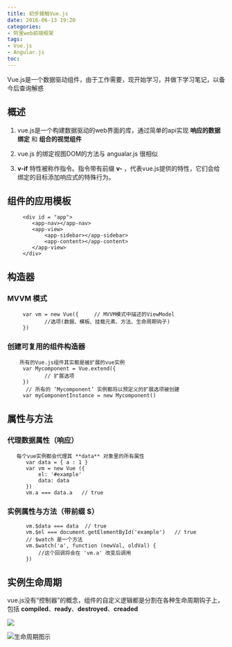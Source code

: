 ```yaml
---
title: 初步接触Vue.js
date: 2016-06-13 19:20
categories:
- 阿里web前端框架
tags:
- Vue.js
- Angular.js
toc:
---
```

Vue.js是一个数据驱动组件，由于工作需要，现开始学习，并做下学习笔记，以备今后查询解惑
<!-- more -->

## 概述

1. vue.js是一个构建数据驱动的web界面的库，通过简单的api实现 **响应的数据绑定**  和  **组合的视觉组件**                

2. vue.js 的绑定视图DOM的方法与 angualar.js 很相似

3. **v-if**  特性被称作指令。指令带有前缀 **v-** ，代表vue.js提供的特性，它们会给绑定的目标添加响应式的特殊行为。

## 组件的应用模板
         <div id = "app"> 
            <app-nav></app-nav>
            <app-view>
                <app-sidebar></app-sidebar>
                <app-content></app-content>
            </app-view>
         </div>

## 构造器
  ### **MVVM** 模式
         var vm = new Vue({     // MVVM模式中描述的ViewModel
                //选项(数据、模板、挂载元素、方法、生命周期钩子)
         })
  ### 创建可复用的组件构造器
        所有的Vue.js组件其实都是被扩展的vue实例
         var Mycomponent = Vue.extend({
                // 扩展选项
         })
          // 所有的 ‘Mycomponent’ 实例都将以预定义的扩展选项被创建
         var myComponentInstance = new Mycomponent()
## 属性与方法
   ### 代理数据属性（响应）
       每个vue实例都会代理其 **data** 对象里的所有属性
          var data = { a : 1 }
          var vm = new Vue ({
              el: '#example'
              data: data
          })
          vm.a === data.a   // true
   ### 实例属性与方法（带前缀 **$**）
          vm.$data === data  // true
          vm.$el === document.getElementById('example')   // true
          // $watch 是一个方法
          vm.$watch('a', function (newVal, oldVal) {
              //这个回调将会在 'vm.a' 改变后调用
          })
## 实例生命周期
   vue.js没有“控制器”的概念，组件的自定义逻辑都是分割在各种生命周期钩子上，
   包括 **compiled**、**ready**、**destroyed**、**creaded**

![](http://upload-images.jianshu.io/upload_images/2145995-bc1002f101418414.png?imageMogr2/auto-orient/strip%7CimageView2/2/w/1240)

![生命周期图示](http://upload-images.jianshu.io/upload_images/2145995-5dd367e30395c073.png?imageMogr2/auto-orient/strip%7CimageView2/2/w/1240)
